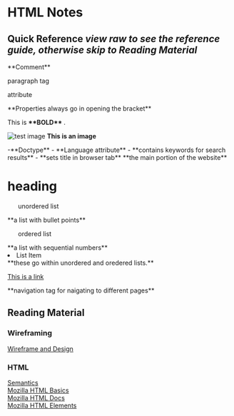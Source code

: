 # HTML Notes

## Quick Reference *view raw to see the reference guide, otherwise skip to Reading Material*

<!-- Notes in code not visible in web page --> **Comment**

<p> paragraph tag </p>

<p class="editor note"> attribute </p> **Properties always go in opening the bracket**

<p> This is <strong> **BOLD** </strong>. </p>

<img src="image source.png" alt="test image"> **This is an image**

<!DOCTYPE html> -**Doctype**

<html></html> - **Language attribute**

<head></head> - **contains keywords for search results**

<title></title> - **sets title in browser tab**

<body></body> **the main portion of the website**

<h1>heading</h1>

<ul>unordered list</ul> **a list with bullet points**

<ol>ordered list</ol>  **a list with sequential numbers**

<li>List Item</li> **these go within unordered and oredered lists.**

<a href="www.link.com"> This is a link</a>

<nav></nav> **navigation tag for naigating to different pages**

## Reading Material

### Wireframing

[Wireframe and Design](https://careerfoundry.com/en/blog/ux-design/how-to-create-your-first-wireframe/) <br>

### HTML 

[Semantics](https://developer.mozilla.org/en-US/docs/Glossary/Semantics) <br>
[Mozilla HTML Basics](https://developer.mozilla.org/en-US/docs/Learn/Getting_started_with_the_web/HTML_basics) <br>
[Mozilla HTML Docs](https://developer.mozilla.org/en-US/docs/Web/HTML) <br>
[Mozilla HTML Elements](https://developer.mozilla.org/en-US/docs/Web/HTML/Element)
